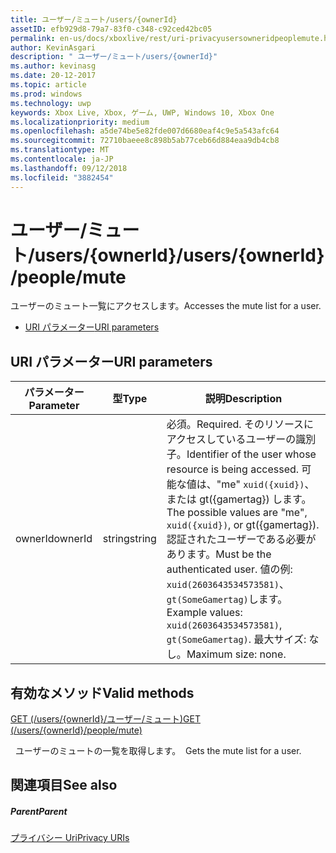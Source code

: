 ```yaml
---
title: ユーザー/ミュート/users/{ownerId}
assetID: efb929d8-79a7-83f0-c348-c92ced42bc05
permalink: en-us/docs/xboxlive/rest/uri-privacyusersowneridpeoplemute.html
author: KevinAsgari
description: " ユーザー/ミュート/users/{ownerId}"
ms.author: kevinasg
ms.date: 20-12-2017
ms.topic: article
ms.prod: windows
ms.technology: uwp
keywords: Xbox Live, Xbox, ゲーム, UWP, Windows 10, Xbox One
ms.localizationpriority: medium
ms.openlocfilehash: a5de74be5e82fde007d6680eaf4c9e5a543afc64
ms.sourcegitcommit: 72710baeee8c898b5ab77ceb66d884eaa9db4cb8
ms.translationtype: MT
ms.contentlocale: ja-JP
ms.lasthandoff: 09/12/2018
ms.locfileid: "3882454"
---
```

# <a name="usersowneridpeoplemute"></a><span data-ttu-id="06a37-104">ユーザー/ミュート/users/{ownerId}</span><span class="sxs-lookup"><span data-stu-id="06a37-104">/users/{ownerId}/people/mute</span></span>
<span data-ttu-id="06a37-105">ユーザーのミュート一覧にアクセスします。</span><span class="sxs-lookup"><span data-stu-id="06a37-105">Accesses the mute list for a user.</span></span>

  * [<span data-ttu-id="06a37-106">URI パラメーター</span><span class="sxs-lookup"><span data-stu-id="06a37-106">URI parameters</span></span>](#ID4EQ)

<a id="ID4EQ"></a>


## <a name="uri-parameters"></a><span data-ttu-id="06a37-107">URI パラメーター</span><span class="sxs-lookup"><span data-stu-id="06a37-107">URI parameters</span></span>

| <span data-ttu-id="06a37-108">パラメーター</span><span class="sxs-lookup"><span data-stu-id="06a37-108">Parameter</span></span>| <span data-ttu-id="06a37-109">型</span><span class="sxs-lookup"><span data-stu-id="06a37-109">Type</span></span>| <span data-ttu-id="06a37-110">説明</span><span class="sxs-lookup"><span data-stu-id="06a37-110">Description</span></span>|
| --- | --- | --- |
| <span data-ttu-id="06a37-111">ownerId</span><span class="sxs-lookup"><span data-stu-id="06a37-111">ownerId</span></span>| <span data-ttu-id="06a37-112">string</span><span class="sxs-lookup"><span data-stu-id="06a37-112">string</span></span>| <span data-ttu-id="06a37-113">必須。</span><span class="sxs-lookup"><span data-stu-id="06a37-113">Required.</span></span> <span data-ttu-id="06a37-114">そのリソースにアクセスしているユーザーの識別子。</span><span class="sxs-lookup"><span data-stu-id="06a37-114">Identifier of the user whose resource is being accessed.</span></span> <span data-ttu-id="06a37-115">可能な値は、"me" <code>xuid({xuid})</code>、または gt({gamertag}) します。</span><span class="sxs-lookup"><span data-stu-id="06a37-115">The possible values are "me", <code>xuid({xuid})</code>, or gt({gamertag}).</span></span> <span data-ttu-id="06a37-116">認証されたユーザーである必要があります。</span><span class="sxs-lookup"><span data-stu-id="06a37-116">Must be the authenticated user.</span></span> <span data-ttu-id="06a37-117">値の例: <code>xuid(2603643534573581)</code>、<code>gt(SomeGamertag)</code>します。</span><span class="sxs-lookup"><span data-stu-id="06a37-117">Example values: <code>xuid(2603643534573581)</code>, <code>gt(SomeGamertag)</code>.</span></span> <span data-ttu-id="06a37-118">最大サイズ: なし。</span><span class="sxs-lookup"><span data-stu-id="06a37-118">Maximum size: none.</span></span> |

<a id="ID4ETB"></a>


## <a name="valid-methods"></a><span data-ttu-id="06a37-119">有効なメソッド</span><span class="sxs-lookup"><span data-stu-id="06a37-119">Valid methods</span></span>

[<span data-ttu-id="06a37-120">GET (/users/{ownerId}/ユーザー/ミュート)</span><span class="sxs-lookup"><span data-stu-id="06a37-120">GET (/users/{ownerId}/people/mute)</span></span>](uri-privacyusersowneridpeoplemuteget.md)

<span data-ttu-id="06a37-121">&nbsp;&nbsp;ユーザーのミュートの一覧を取得します。</span><span class="sxs-lookup"><span data-stu-id="06a37-121">&nbsp;&nbsp;Gets the mute list for a user.</span></span>

<a id="ID4E4B"></a>


## <a name="see-also"></a><span data-ttu-id="06a37-122">関連項目</span><span class="sxs-lookup"><span data-stu-id="06a37-122">See also</span></span>

<a id="ID4E6B"></a>


##### <a name="parent"></a><span data-ttu-id="06a37-123">Parent</span><span class="sxs-lookup"><span data-stu-id="06a37-123">Parent</span></span>

[<span data-ttu-id="06a37-124">プライバシー Uri</span><span class="sxs-lookup"><span data-stu-id="06a37-124">Privacy URIs</span></span>](atoc-reference-privacyv2.md)
